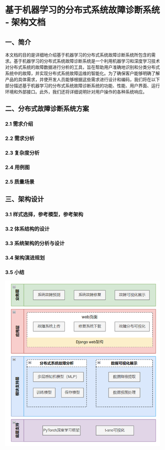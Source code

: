 # 基于机器学习的分布式系统故障诊断系统 - 架构文档

## 一、简介

本文档的目的是详细地介绍基于机器学习的分布式系统故障诊断系统所包含的需求。基于机器学习的分布式系统故障诊断系统是一个利用机器学习和深度学习技术对分布式系统的故障数据进行分析的工具，旨在帮助用户准确地识别和分类分布式系统中的故障，并实现分布式系统故障运维的智能化。为了确保客户能够明确了解产品的具体需求，并使开发人员能够根据这些需求进行设计和编码，我们将在以下部分描述基于机器学习的分布式系统故障诊断系统的功能、性能、用户界面、运行环境和外部接口。此外，我们还将详细说明针对用户操作的各种系统响应。

## 二、分布式故障诊断系统方案

### 2.1 需求介绍

### 2.2 需求分析

### 2.3 复杂度分析

### 2.4 用例图

### 2.5 质量场景

## 三、架构设计

### 3.1 样式选择，参考模型，参考架构

### 3.2 体系结构的设计

### 3.3 系统架构的分析与设计

### 3.4 架构演进规划

### 3.5 小结











![AD](./pics/AD.png)